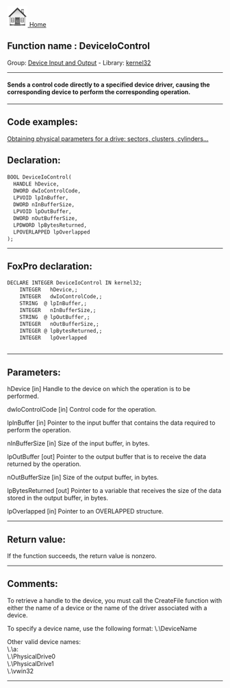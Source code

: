 [<img src="../../images/home.png"> Home ](https://github.com/VFPX/Win32API)  

## Function name : DeviceIoControl
Group: [Device Input and Output](../../functions_group.md#Device_Input_and_Output)  -  Library: [kernel32](../../../libraries.md#kernel32)  
***  


#### Sends a control code directly to a specified device driver, causing the corresponding device to perform the corresponding operation.
***  


## Code examples:
[Obtaining physical parameters for a drive: sectors, clusters, cylinders...](../../samples/sample_101.md)  

## Declaration:
```foxpro  
BOOL DeviceIoControl(
  HANDLE hDevice,
  DWORD dwIoControlCode,
  LPVOID lpInBuffer,
  DWORD nInBufferSize,
  LPVOID lpOutBuffer,
  DWORD nOutBufferSize,
  LPDWORD lpBytesReturned,
  LPOVERLAPPED lpOverlapped
);  
```  
***  


## FoxPro declaration:
```foxpro  
DECLARE INTEGER DeviceIoControl IN kernel32;
	INTEGER   hDevice,;
	INTEGER   dwIoControlCode,;
	STRING  @ lpInBuffer,;
	INTEGER   nInBufferSize,;
	STRING  @ lpOutBuffer,;
	INTEGER   nOutBufferSize,;
	INTEGER @ lpBytesReturned,;
	INTEGER   lpOverlapped
  
```  
***  


## Parameters:
hDevice 
[in] Handle to the device on which the operation is to be performed.

dwIoControlCode 
[in] Control code for the operation.

lpInBuffer 
[in] Pointer to the input buffer that contains the data required to perform the operation.

nInBufferSize 
[in] Size of the input buffer, in bytes.

lpOutBuffer 
[out] Pointer to the output buffer that is to receive the data returned by the operation.

nOutBufferSize 
[in] Size of the output buffer, in bytes. 

lpBytesReturned 
[out] Pointer to a variable that receives the size of the data stored in the output buffer, in bytes.

lpOverlapped 
[in] Pointer to an OVERLAPPED structure.   
***  


## Return value:
If the function succeeds, the return value is nonzero.  
***  


## Comments:
To retrieve a handle to the device, you must call the CreateFile function with either the name of a device or the name of the driver associated with a device.  
  
To specify a device name, use the following format: \\.\DeviceName  
  
Other valid device names:  
\\.\a:  
\\.\PhysicalDrive0  
\\.\PhysicalDrive1  
\\.\vwin32  
  
***  

